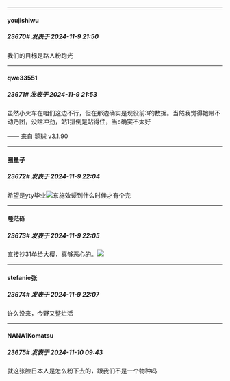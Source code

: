 ﻿
*****

####  youjishiwu  
##### 23670#       发表于 2024-11-9 21:50

我们的目标是路人粉跑光

*****

####  qwe33551  
##### 23671#       发表于 2024-11-9 21:53

虽然小火车在咱们这边不行，但在那边确实是现役前3的数据。当然我觉得她带不动乃团，没啥冲劲，站1排倒是站得住，当c确实不太好

—— 来自 [鹅球](https://www.pgyer.com/GcUxKd4w) v3.1.90


*****

####  圈量子  
##### 23672#       发表于 2024-11-9 22:04

希望是yty毕业<img src="https://static.saraba1st.com/image/smiley/face2017/067.png" referrerpolicy="no-referrer">东施效颦到什么时候才有个完

*****

####  睡茫砾  
##### 23673#       发表于 2024-11-9 22:05

直接抄31单给大樱，真够恶心的。<img src="https://static.saraba1st.com/image/smiley/face2017/217.gif" referrerpolicy="no-referrer">

*****

####  stefanie张  
##### 23674#       发表于 2024-11-9 22:07

许久没来，今野又整烂活


*****

####  NANA1Komatsu  
##### 23675#       发表于 2024-11-10 09:43

就这张脸日本人是怎么粉下去的，跟我们不是一个物种吗

